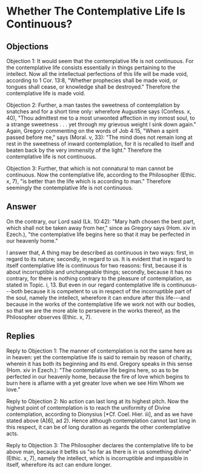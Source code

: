 # Whether The Contemplative Life Is Continuous?

## Objections

Objection 1: It would seem that the contemplative life is not continuous. For the contemplative life consists essentially in things pertaining to the intellect. Now all the intellectual perfections of this life will be made void, according to 1 Cor. 13:8, "Whether prophecies shall be made void, or tongues shall cease, or knowledge shall be destroyed." Therefore the contemplative life is made void.

Objection 2: Further, a man tastes the sweetness of contemplation by snatches and for a short time only: wherefore Augustine says (Confess. x, 40), "Thou admittest me to a most unwonted affection in my inmost soul, to a strange sweetness . . . yet through my grievous weight I sink down again." Again, Gregory commenting on the words of Job 4:15, "When a spirit passed before me," says (Moral. v, 33): "The mind does not remain long at rest in the sweetness of inward contemplation, for it is recalled to itself and beaten back by the very immensity of the light." Therefore the contemplative life is not continuous.

Objection 3: Further, that which is not connatural to man cannot be continuous. Now the contemplative life, according to the Philosopher (Ethic. x, 7), "is better than the life which is according to man." Therefore seemingly the contemplative life is not continuous.

## Answer

On the contrary, our Lord said (Lk. 10:42): "Mary hath chosen the best part, which shall not be taken away from her," since as Gregory says (Hom. xiv in Ezech.), "the contemplative life begins here so that it may be perfected in our heavenly home."

I answer that, A thing may be described as continuous in two ways: first, in regard to its nature; secondly, in regard to us. It is evident that in regard to itself contemplative life is continuous for two reasons: first, because it is about incorruptible and unchangeable things; secondly, because it has no contrary, for there is nothing contrary to the pleasure of contemplation, as stated in Topic. i, 13. But even in our regard contemplative life is continuous---both because it is competent to us in respect of the incorruptible part of the soul, namely the intellect, wherefore it can endure after this life---and because in the works of the contemplative life we work not with our bodies, so that we are the more able to persevere in the works thereof, as the Philosopher observes (Ethic. x, 7).

## Replies

Reply to Objection 1: The manner of contemplation is not the same here as in heaven: yet the contemplative life is said to remain by reason of charity, wherein it has both its beginning and its end. Gregory speaks in this sense (Hom. xiv in Ezech.): "The contemplative life begins here, so as to be perfected in our heavenly home, because the fire of love which begins to burn here is aflame with a yet greater love when we see Him Whom we love."

Reply to Objection 2: No action can last long at its highest pitch. Now the highest point of contemplation is to reach the uniformity of Divine contemplation, according to Dionysius [*Cf. Coel. Hier. iii], and as we have stated above (A[6], ad 2). Hence although contemplation cannot last long in this respect, it can be of long duration as regards the other contemplative acts.

Reply to Objection 3: The Philosopher declares the contemplative life to be above man, because it befits us "so far as there is in us something divine" (Ethic. x, 7), namely the intellect, which is incorruptible and impassible in itself, wherefore its act can endure longer.